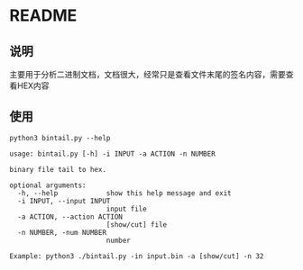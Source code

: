 # README

## 说明

主要用于分析二进制文档，文档很大，经常只是查看文件末尾的签名内容，需要查看HEX内容

## 使用

`python3 bintail.py --help`

```
usage: bintail.py [-h] -i INPUT -a ACTION -n NUMBER

binary file tail to hex.

optional arguments:
  -h, --help            show this help message and exit
  -i INPUT, --input INPUT
                        input file
  -a ACTION, --action ACTION
                        [show/cut] file
  -n NUMBER, -num NUMBER
                        number

Example: python3 ./bintail.py -in input.bin -a [show/cut] -n 32
```